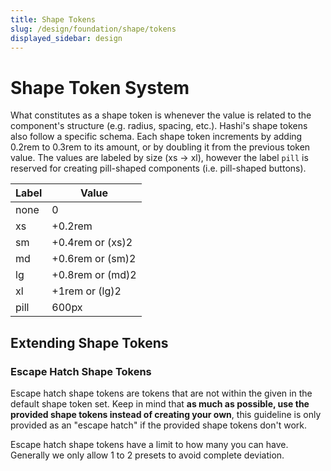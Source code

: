 ```yaml
---
title: Shape Tokens
slug: /design/foundation/shape/tokens
displayed_sidebar: design
---
```

# Shape Token System
What constitutes as a shape token is whenever the value is related to the component's structure (e.g. radius, spacing,
etc.). Hashi's shape tokens also follow a specific schema. Each shape token increments by adding 0.2rem to 0.3rem to its
amount, or by doubling it from the previous token value. The values are labeled by size (xs → xl), however the
label `pill` is reserved for creating pill-shaped components (i.e. pill-shaped buttons).

| Label | Value            |
|-------|------------------|
| none  | 0                |
| xs    | +0.2rem          |
| sm    | +0.4rem or (xs)2 |
| md    | +0.6rem or (sm)2 |
| lg    | +0.8rem or (md)2 |
| xl    | +1rem or (lg)2   |
| pill  | 600px            |

## Extending Shape Tokens
### Escape Hatch Shape Tokens

Escape hatch shape tokens are tokens that are not within the given in the default shape token set. Keep in mind that **as much as possible, use the provided shape tokens instead of creating your own**, this guideline is only provided as an "escape hatch" if the provided shape tokens don't work.

Escape hatch shape tokens have a limit to how many you can have. Generally we only allow 1 to 2 presets to avoid complete deviation.